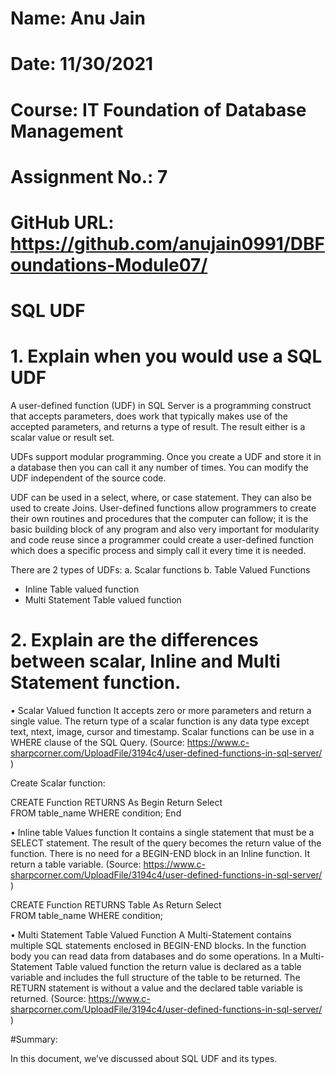 # Name: Anu Jain
# Date: 11/30/2021
# Course: IT Foundation of Database Management
# Assignment No.: 7
# GitHub URL: https://github.com/anujain0991/DBFoundations-Module07/

# SQL UDF

# 1.	Explain when you would use a SQL UDF
A user-defined function (UDF) in SQL Server is a programming construct that accepts parameters, does work that typically makes use of the accepted parameters, and returns a type of result.  The result either is a scalar value or result set.

UDFs support modular programming. Once you create a UDF and store it in a database then you can call it any number of times. You can modify the UDF independent of the source code.

UDF can be used in a select, where, or case statement. They can also be used to create Joins.
User-defined functions allow programmers to create their own routines and procedures that the computer can follow; it is the basic building block of any program and also very important for modularity and code reuse since a programmer could create a user-defined function which does a specific process and simply call it every time it is needed. 

There are 2 types of UDFs:
a.	Scalar functions 
b.	Table Valued Functions
- Inline Table valued function
- Multi Statement Table valued function


# 2.	Explain are the differences between scalar, Inline and Multi Statement function.

•	Scalar Valued function 
It accepts zero or more parameters and return a single value. The return type of a scalar function is any data type except text, ntext, image, cursor and timestamp. Scalar functions can be use in a WHERE clause of the SQL Query.
(Source: https://www.c-sharpcorner.com/UploadFile/3194c4/user-defined-functions-in-sql-server/ )


Create Scalar function:

CREATE Function 
RETURNS 
As
Begin
Return
Select  
FROM table_name
WHERE condition;
End

•	Inline table Values function 
It contains a single statement that must be a SELECT statement. The result of the query becomes the return value of the function. There is no need for a BEGIN-END block in an Inline function. It return a table variable.
(Source: https://www.c-sharpcorner.com/UploadFile/3194c4/user-defined-functions-in-sql-server/ )

CREATE Function 
RETURNS Table 
As
Return
Select  
FROM table_name
WHERE condition;

•	Multi Statement Table Valued Function
 A Multi-Statement contains multiple SQL statements enclosed in BEGIN-END blocks. In the function body you can read data from databases and do some operations. In a Multi-Statement Table valued function the return value is declared as a table variable and includes the full structure of the table to be returned. The RETURN statement is without a value and the declared table variable is returned. 
(Source: https://www.c-sharpcorner.com/UploadFile/3194c4/user-defined-functions-in-sql-server/ )

#Summary:

In this document, we’ve discussed about SQL UDF and its types.
